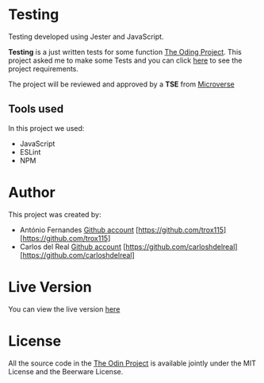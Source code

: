 # Testing

Testing developed using Jester and JavaScript.

**Testing** is a just written tests for some function [The Oding Project](https://www.theodinproject.com). This project asked me to make some Tests and you can click [here](https://www.theodinproject.com/courses/javascript/lessons/testing-practice) to see the project requirements.

The project will be reviewed and approved by a **TSE** from [Microverse](https://microverse.org)

## Tools used

In this project we used:

- JavaScript
- ESLint
- NPM

# Author

This project was created by:

- António Fernandes [Github account](https://github.com/trox115) [https://github.com/trox115][https://github.com/trox115]
- Carlos del Real [Github account](https://github.com/carloshdelreal) [https://github.com/carloshdelreal][https://github.com/carloshdelreal]

# Live Version

You can view the live version [here](https://trox115.github.io/weather)

# License

All the source code in the [The Odin Project](https://www.theodinproject.com/courses/javascript/lessons/forms) is available jointly under the MIT License and the Beerware License.
